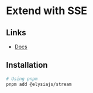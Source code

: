 # Extend with SSE

## Links

- [Docs](https://elysiajs.com/plugins/stream)

## Installation

```sh
# Using pnpm
pnpm add @elysiajs/stream
```
